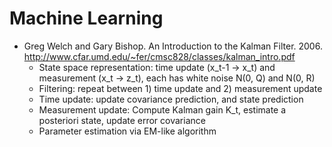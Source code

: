 Machine Learning
================

* Greg Welch and Gary Bishop. An Introduction to the Kalman Filter. 2006. http://www.cfar.umd.edu/~fer/cmsc828/classes/kalman_intro.pdf
    - State space representation: time update (x_t-1 -> x_t) and measurement (x_t -> z_t), each has white noise N(0, Q) and N(0, R)
    - Filtering: repeat between 1) time update and 2) measurement update
    - Time update: update covariance prediction, and state prediction
    - Measurement update: Compute Kalman gain K_t, estimate a posteriori state, update error covariance
    - Parameter estimation via EM-like algorithm

